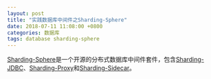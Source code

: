 ```yaml
---
layout: post
title: "实践数据库中间件之Sharding-Sphere"
date: 2018-07-11 11:08:00 +0800
categories: 数据库
tags: database sharding-sphere
---
```


[Sharding-Sphere](http://shardingsphere.io/)是一个开源的分布式数据库中间件套件，包含[Sharding-JDBC](/数据库/2018/07/11/实践数据库中间件之Sharding-JDBC.html)、[Sharding-Proxy](/数据库/2018/07/11/实践数据库中间件之Sharding-Proxy.html)和[Sharding-Sidecar](/数据库/2018/07/11/实践数据库中间件之Sharding-Sidecar.html)。